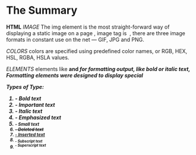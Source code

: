 # The Summary

**HTML**
*IMAGE*  The img element is the most straight-forward way of displaying a static image on a page , image tag is <img> , there are three image formats in constant use on the net — GIF, JPG and PNG.


*COLORS* colors are specified using predefined color names, or RGB, HEX, HSL, RGBA, HSLA values.


*ELEMENTS* elements like <b> and <i> for formatting output, like bold or italic text, Formatting elements were designed to display special
  
**Types of Type:**

1. <b> - Bold text
1. <strong> - Important text
1. <i> - Italic text
1. <em> - Emphasized text
1. <small> - Small text
1. <del> - Deleted text
1. <ins> - Inserted text
1. <sub> - Subscript text
1. <sup> - Superscript text
  
